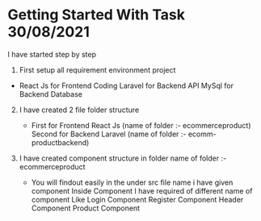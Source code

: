 # Getting Started With Task 30/08/2021
I have started step by step

1) First setup all requirement  environment project
  * React Js for Frontend Coding 
    Laravel for Backend API
    MySql for Backend Database

2) I have created 2 file folder structure 
   * First for Frontend React Js (name of folder :- ecommerceproduct)
     Second for Backend Laravel (name of folder :- ecomm-productbackend)

3) I have created component  structure in folder name of folder :- ecommerceproduct
   * You will findout easily in the under src file name i have given component 
     Inside Component I have required of different name of component
     Like Login Component 
          Register Component 
          Header Component
          Product Component
            
     
